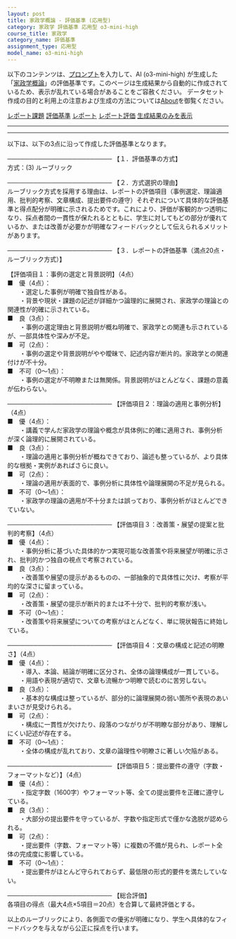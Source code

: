 ```yaml
---
layout: post
title: 家政学概論 - 評価基準 (応用型)
category: 家政学 評価基準 応用型 o3-mini-high
course_title: 家政学
category_name: 評価基準
assignment_type: 応用型
model_name: o3-mini-high
---
```


以下のコンテンツは、[プロンプト](https://github.com/takedatoshiyuki/synthetic_assignments/tree/main/generated/家政学/o3-mini-high/prompt_評価基準-応用型.md)を入力して、AI (o3-mini-high) が生成した「[家政学概論](/contents/家政学/)」の評価基準です。このページは生成結果から自動的に作成されているため、表示が乱れている場合があることをご容赦ください。
データセット作成の目的と利用上の注意および生成の方法については[About](/About)を御覧ください。

[レポート課題](../レポート課題-応用型)
[評価基準](../評価基準-応用型)
[レポート](../レポート-応用型)
[レポート評価](../レポート評価-応用型)
[生成結果のみを表示](https://github.com/takedatoshiyuki/synthetic_assignments/tree/main/generated/家政学/o3-mini-high/評価基準-応用型.md)
  

***
***
  
以下は、以下の3点に沿って作成した評価基準となります。

────────────────────────
【１．評価基準の方式】  
方式：(3) ルーブリック

────────────────────────
【２．方式選択の理由】  
ルーブリック方式を採用する理由は、レポートの評価項目（事例選定、理論適用、批判的考察、文章構成、提出要件の遵守）それぞれについて具体的な評価基準と得点配分が明確に示されるためです。これにより、評価が客観的かつ透明になり、採点者間の一貫性が保たれるとともに、学生に対してもどの部分が優れているか、または改善が必要かが明確なフィードバックとして伝えられるメリットがあります。

────────────────────────
【３．レポートの評価基準（満点20点・ルーブリック方式）】

【評価項目１：事例の選定と背景説明】（4点）  
■　優（4点）：  
  ・選定した事例が明確で独自性がある。  
  ・背景や現状・課題の記述が詳細かつ論理的に展開され、家政学の理論との関連性が的確に示されている。  
■　良（3点）：  
  ・事例の選定理由と背景説明が概ね明確で、家政学との関連も示されているが、一部具体性や深みが不足。  
■　可（2点）：  
  ・事例の選定や背景説明がやや曖昧で、記述内容が断片的。家政学との関連付けが不十分。  
■　不可（0～1点）：  
  ・事例の選定が不明瞭または無関係。背景説明がほとんどなく、課題の意義が伝わらない。

────────────────────────
【評価項目２：理論の適用と事例分析】（4点）  
■　優（4点）：  
  ・講義で学んだ家政学の理論や概念が具体例に的確に適用され、事例分析が深く論理的に展開されている。  
■　良（3点）：  
  ・理論の適用と事例分析が概ねできており、論述も整っているが、より具体的な根拠・実例があればさらに良い。  
■　可（2点）：  
  ・理論の適用が表面的で、事例分析に具体性や論理展開の不足が見られる。  
■　不可（0～1点）：  
  ・家政学の理論の適用が不十分または誤っており、事例分析がほとんどできていない。

────────────────────────
【評価項目３：改善策・展望の提案と批判的考察】（4点）  
■　優（4点）：  
  ・事例分析に基づいた具体的かつ実現可能な改善策や将来展望が明確に示され、批判的かつ独自の視点で考察されている。  
■　良（3点）：  
  ・改善策や展望の提示があるものの、一部抽象的で具体性に欠け、考察が平均的な深さに留まっている。  
■　可（2点）：  
  ・改善策・展望の提示が断片的または不十分で、批判的考察が浅い。  
■　不可（0～1点）：  
  ・改善策や将来展望についての考察がほとんどなく、単に現状報告に終始している。

────────────────────────
【評価項目４：文章の構成と記述の明瞭さ】（4点）  
■　優（4点）：  
  ・導入、本論、結論が明確に区分され、全体の論理構成が一貫している。  
  ・用語や表現が適切で、文章も流暢かつ明瞭で読むのに苦労しない。  
■　良（3点）：  
  ・基本的な構成は整っているが、部分的に論理展開の弱い箇所や表現のあいまいさが見受けられる。  
■　可（2点）：  
  ・構成に一貫性が欠けたり、段落のつながりが不明瞭な部分があり、理解しにくい記述が存在する。  
■　不可（0～1点）：  
  ・全体の構成が乱れており、文章の論理性や明瞭さに著しい欠陥がある。

────────────────────────
【評価項目５：提出要件の遵守（字数・フォーマットなど）】（4点）  
■　優（4点）：  
  ・指定字数（1600字）やフォーマット等、全ての提出要件を正確に遵守している。  
■　良（3点）：  
  ・大部分の提出要件を守っているが、字数や指定形式で僅かな逸脱が認められる。  
■　可（2点）：  
  ・提出要件（字数、フォーマット等）に複数の不備が見られ、レポート全体の完成度に影響している。  
■　不可（0～1点）：  
  ・提出要件がほとんど守られておらず、最低限の形式的要件を満たしていない。

────────────────────────
【総合評価】  
各項目の得点（最大4点×5項目＝20点）を合算して最終評価とする。

以上のルーブリックにより、各側面での優劣が明確になり、学生へ具体的なフィードバックを与えながら公正に採点を行います。
